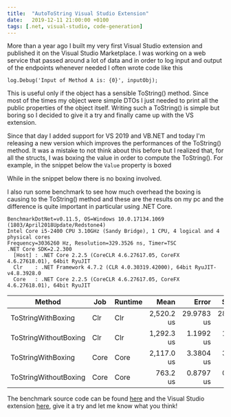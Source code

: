 ```yaml
---
title:  "AutoToString Visual Studio Extension"
date:   2019-12-11 21:00:00 +0100
tags: [.net, visual-studio, code-generation]
---
```

More than a year ago I built my very first Visual Studio extension and published it on the Visual Studio Marketplace. I was working on a web service that passed around a lot of data and in order to log input and output of the endpoints whenever needed I often wrote code like this
<!-- truncate -->

    log.Debug('Input of Method A is: {0}', inputObj);

This is useful only if the object has a sensible ToString() method. Since most of the times my object were simple DTOs I just needed to print all the public properties of the object itself. Writing such a ToString() is simple but boring so I decided to give it a try and finally came up with the VS extension.

Since that day I added support for VS 2019 and VB.NET and today I'm releasing a new version which improves the performances of the ToString() method. It was a mistake to not think about this before but I realized that, for all the structs, I was boxing the value in order to compute the ToString(). For example, in the snippet below the `Value` property is boxed

<script src="https://gist.github.com/davidelettieri/891f36098356d5273882da015c9f3e6a.js"></script>

While in the snippet below there is no boxing involved.

<script src="https://gist.github.com/davidelettieri/b3326ad2a7cb811c320037184529ab04.js"></script>

I also run some benchmark to see how much overhead the boxing is causing to the ToString() method and these are the results on my pc and the difference is quite important in particular using .NET Core.

<pre><code>BenchmarkDotNet=v0.11.5, OS=Windows 10.0.17134.1069 (1803/April2018Update/Redstone4)
Intel Core i5-2400 CPU 3.10GHz (Sandy Bridge), 1 CPU, 4 logical and 4 physical cores
Frequency=3036260 Hz, Resolution=329.3526 ns, Timer=TSC
.NET Core SDK=2.2.300
  [Host] : .NET Core 2.2.5 (CoreCLR 4.6.27617.05, CoreFX 4.6.27618.01), 64bit RyuJIT
  Clr    : .NET Framework 4.7.2 (CLR 4.0.30319.42000), 64bit RyuJIT-v4.8.3928.0
  Core   : .NET Core 2.2.5 (CoreCLR 4.6.27617.05, CoreFX 4.6.27618.01), 64bit RyuJIT</code></pre>


|                Method |  Job | Runtime |       Mean |      Error |     StdDev | Rank |
|---------------------- |----- |-------- |-----------:|-----------:|-----------:|-----:|
|    ToStringWithBoxing |  Clr |     Clr | 2,520.2 us | 29.9783 us | 28.0417 us |    4 |
| ToStringWithoutBoxing |  Clr |     Clr | 1,292.3 us |  1.1992 us |  1.0630 us |    2 |
|    ToStringWithBoxing | Core |    Core | 2,117.0 us |  3.3804 us |  3.1620 us |    3 |
| ToStringWithoutBoxing | Core |    Core |   763.2 us |  0.8797 us |  0.7346 us |    1 |


The benchmark source code can be found [here](https://github.com/davidelettieri/ToStringBenchmark "ToString benchmark repository") and the Visual Studio extension [here](https://marketplace.visualstudio.com/items?itemName=DavideLettieri.AutoToString), give it a try and let me know what you think!